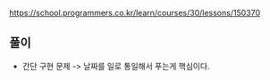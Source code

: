 https://school.programmers.co.kr/learn/courses/30/lessons/150370

## 풀이
- 간단 구현 문제 -> 날짜를 일로 통일해서 푸는게 핵심이다.